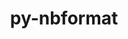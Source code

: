 ---
title: "py-nbformat"
layout: cache
categories: [package, develop-2023-10-08]
meta: {"versions": ["5.8.0"], "compilers": ["gcc@=11.1.0", "gcc@=11.4.0", "gcc@=7.3.1", "gcc@=9.4.0", "oneapi@=2023.2.1"], "oss": ["amzn2", "ubuntu20.04"], "platforms": ["linux"], "targets": ["aarch64", "neoverse_n1", "ppc64le", "x86_64_v3"], "stacks": ["aws-isc", "aws-isc-aarch64", "data-vis-sdk", "e4s", "e4s-arm", "e4s-oneapi", "e4s-power", "root"], "num_specs": 17, "num_specs_by_stack": {"aws-isc-aarch64": 2, "root": 17, "aws-isc": 1, "e4s-arm": 3, "e4s-power": 3, "data-vis-sdk": 2, "e4s": 4, "e4s-oneapi": 2}}
spec_details: [{"hash": "cm64wzdfgwiw3zhpe5oquevnd2rlynnl", "compiler": "gcc@=7.3.1", "versions": ["5.8.0"], "os": "amzn2", "platform": "linux", "target": "aarch64", "variants": ["build_system=python_pip"], "stacks": ["aws-isc-aarch64", "root"], "size": "-", "tarball": "https://binaries.spack.io/releases/develop-2023-10-08/build_cache/linux-amzn2-aarch64/gcc-7.3.1/py-nbformat-5.8.0/linux-amzn2-aarch64-gcc-7.3.1-py-nbformat-5.8.0-cm64wzdfgwiw3zhpe5oquevnd2rlynnl.spack"}, {"hash": "if3gy34dme7d4t22n4w3xngmowbe3g7r", "compiler": "gcc@=7.3.1", "versions": ["5.8.0"], "os": "amzn2", "platform": "linux", "target": "neoverse_n1", "variants": ["build_system=python_pip"], "stacks": ["aws-isc-aarch64", "root"], "size": "-", "tarball": "https://binaries.spack.io/releases/develop-2023-10-08/build_cache/linux-amzn2-neoverse_n1/gcc-7.3.1/py-nbformat-5.8.0/linux-amzn2-neoverse_n1-gcc-7.3.1-py-nbformat-5.8.0-if3gy34dme7d4t22n4w3xngmowbe3g7r.spack"}, {"hash": "w4o75oftkqbmlio3q76iij6f46qwe5fc", "compiler": "gcc@=7.3.1", "versions": ["5.8.0"], "os": "amzn2", "platform": "linux", "target": "x86_64_v3", "variants": ["build_system=python_pip"], "stacks": ["root", "aws-isc"], "size": "-", "tarball": "https://binaries.spack.io/releases/develop-2023-10-08/build_cache/linux-amzn2-x86_64_v3/gcc-7.3.1/py-nbformat-5.8.0/linux-amzn2-x86_64_v3-gcc-7.3.1-py-nbformat-5.8.0-w4o75oftkqbmlio3q76iij6f46qwe5fc.spack"}, {"hash": "ranmo5bptgq4sa4xfyqk2gdprew2pp5b", "compiler": "gcc@=11.4.0", "versions": ["5.8.0"], "os": "ubuntu20.04", "platform": "linux", "target": "aarch64", "variants": ["build_system=python_pip"], "stacks": ["root", "e4s-arm"], "size": "-", "tarball": "https://binaries.spack.io/releases/develop-2023-10-08/build_cache/linux-ubuntu20.04-aarch64/gcc-11.4.0/py-nbformat-5.8.0/linux-ubuntu20.04-aarch64-gcc-11.4.0-py-nbformat-5.8.0-ranmo5bptgq4sa4xfyqk2gdprew2pp5b.spack"}, {"hash": "vbie2srldr7ekw3kzdjzv6gqwduvfepw", "compiler": "gcc@=11.4.0", "versions": ["5.8.0"], "os": "ubuntu20.04", "platform": "linux", "target": "aarch64", "variants": ["build_system=python_pip"], "stacks": ["root", "e4s-arm"], "size": "-", "tarball": "https://binaries.spack.io/releases/develop-2023-10-08/build_cache/linux-ubuntu20.04-aarch64/gcc-11.4.0/py-nbformat-5.8.0/linux-ubuntu20.04-aarch64-gcc-11.4.0-py-nbformat-5.8.0-vbie2srldr7ekw3kzdjzv6gqwduvfepw.spack"}, {"hash": "4ekbv4wbmkkvit6t7w5cvpsrcrr6ygii", "compiler": "gcc@=11.4.0", "versions": ["5.8.0"], "os": "ubuntu20.04", "platform": "linux", "target": "aarch64", "variants": ["build_system=python_pip"], "stacks": ["root", "e4s-arm"], "size": "-", "tarball": "https://binaries.spack.io/releases/develop-2023-10-08/build_cache/linux-ubuntu20.04-aarch64/gcc-11.4.0/py-nbformat-5.8.0/linux-ubuntu20.04-aarch64-gcc-11.4.0-py-nbformat-5.8.0-4ekbv4wbmkkvit6t7w5cvpsrcrr6ygii.spack"}, {"hash": "gzxnwvkms3qglorfox7z66ncar42yacd", "compiler": "gcc@=9.4.0", "versions": ["5.8.0"], "os": "ubuntu20.04", "platform": "linux", "target": "ppc64le", "variants": ["build_system=python_pip"], "stacks": ["root", "e4s-power"], "size": "-", "tarball": "https://binaries.spack.io/releases/develop-2023-10-08/build_cache/linux-ubuntu20.04-ppc64le/gcc-9.4.0/py-nbformat-5.8.0/linux-ubuntu20.04-ppc64le-gcc-9.4.0-py-nbformat-5.8.0-gzxnwvkms3qglorfox7z66ncar42yacd.spack"}, {"hash": "e3w6kqfveblrd4gods53nar35aodzhsq", "compiler": "gcc@=9.4.0", "versions": ["5.8.0"], "os": "ubuntu20.04", "platform": "linux", "target": "ppc64le", "variants": ["build_system=python_pip"], "stacks": ["root", "e4s-power"], "size": "-", "tarball": "https://binaries.spack.io/releases/develop-2023-10-08/build_cache/linux-ubuntu20.04-ppc64le/gcc-9.4.0/py-nbformat-5.8.0/linux-ubuntu20.04-ppc64le-gcc-9.4.0-py-nbformat-5.8.0-e3w6kqfveblrd4gods53nar35aodzhsq.spack"}, {"hash": "za5z7gbv4kje7zkefqn72vf44idrcpaz", "compiler": "gcc@=9.4.0", "versions": ["5.8.0"], "os": "ubuntu20.04", "platform": "linux", "target": "ppc64le", "variants": ["build_system=python_pip"], "stacks": ["root", "e4s-power"], "size": "-", "tarball": "https://binaries.spack.io/releases/develop-2023-10-08/build_cache/linux-ubuntu20.04-ppc64le/gcc-9.4.0/py-nbformat-5.8.0/linux-ubuntu20.04-ppc64le-gcc-9.4.0-py-nbformat-5.8.0-za5z7gbv4kje7zkefqn72vf44idrcpaz.spack"}, {"hash": "laqnhdvgy5vbrrjam5uopwruw62ddfld", "compiler": "gcc@=11.1.0", "versions": ["5.8.0"], "os": "ubuntu20.04", "platform": "linux", "target": "x86_64_v3", "variants": ["build_system=python_pip"], "stacks": ["data-vis-sdk", "root"], "size": "-", "tarball": "https://binaries.spack.io/releases/develop-2023-10-08/build_cache/linux-ubuntu20.04-x86_64_v3/gcc-11.1.0/py-nbformat-5.8.0/linux-ubuntu20.04-x86_64_v3-gcc-11.1.0-py-nbformat-5.8.0-laqnhdvgy5vbrrjam5uopwruw62ddfld.spack"}, {"hash": "3bn47fqy5box4qrfi3g2z3nlfrmgtm2b", "compiler": "gcc@=11.1.0", "versions": ["5.8.0"], "os": "ubuntu20.04", "platform": "linux", "target": "x86_64_v3", "variants": ["build_system=python_pip"], "stacks": ["data-vis-sdk", "root"], "size": "-", "tarball": "https://binaries.spack.io/releases/develop-2023-10-08/build_cache/linux-ubuntu20.04-x86_64_v3/gcc-11.1.0/py-nbformat-5.8.0/linux-ubuntu20.04-x86_64_v3-gcc-11.1.0-py-nbformat-5.8.0-3bn47fqy5box4qrfi3g2z3nlfrmgtm2b.spack"}, {"hash": "upozlfdlj44dbxnt4el5bbikroaqs4lv", "compiler": "gcc@=11.4.0", "versions": ["5.8.0"], "os": "ubuntu20.04", "platform": "linux", "target": "x86_64_v3", "variants": ["build_system=python_pip"], "stacks": ["e4s", "root"], "size": "-", "tarball": "https://binaries.spack.io/releases/develop-2023-10-08/build_cache/linux-ubuntu20.04-x86_64_v3/gcc-11.4.0/py-nbformat-5.8.0/linux-ubuntu20.04-x86_64_v3-gcc-11.4.0-py-nbformat-5.8.0-upozlfdlj44dbxnt4el5bbikroaqs4lv.spack"}, {"hash": "ptvdb7rwkg76guqgtjoetv2il22gzdw7", "compiler": "gcc@=11.4.0", "versions": ["5.8.0"], "os": "ubuntu20.04", "platform": "linux", "target": "x86_64_v3", "variants": ["build_system=python_pip"], "stacks": ["e4s", "root"], "size": "-", "tarball": "https://binaries.spack.io/releases/develop-2023-10-08/build_cache/linux-ubuntu20.04-x86_64_v3/gcc-11.4.0/py-nbformat-5.8.0/linux-ubuntu20.04-x86_64_v3-gcc-11.4.0-py-nbformat-5.8.0-ptvdb7rwkg76guqgtjoetv2il22gzdw7.spack"}, {"hash": "33j67jswbghpu7tfml55gwk4kuwkcz23", "compiler": "gcc@=11.4.0", "versions": ["5.8.0"], "os": "ubuntu20.04", "platform": "linux", "target": "x86_64_v3", "variants": ["build_system=python_pip"], "stacks": ["e4s", "root"], "size": "-", "tarball": "https://binaries.spack.io/releases/develop-2023-10-08/build_cache/linux-ubuntu20.04-x86_64_v3/gcc-11.4.0/py-nbformat-5.8.0/linux-ubuntu20.04-x86_64_v3-gcc-11.4.0-py-nbformat-5.8.0-33j67jswbghpu7tfml55gwk4kuwkcz23.spack"}, {"hash": "eglop3pkhrx3jhg3tgdtknk5i6hgcjyp", "compiler": "gcc@=11.4.0", "versions": ["5.8.0"], "os": "ubuntu20.04", "platform": "linux", "target": "x86_64_v3", "variants": ["build_system=python_pip"], "stacks": ["e4s", "root"], "size": "-", "tarball": "https://binaries.spack.io/releases/develop-2023-10-08/build_cache/linux-ubuntu20.04-x86_64_v3/gcc-11.4.0/py-nbformat-5.8.0/linux-ubuntu20.04-x86_64_v3-gcc-11.4.0-py-nbformat-5.8.0-eglop3pkhrx3jhg3tgdtknk5i6hgcjyp.spack"}, {"hash": "vceqmxzbjh7mcxgwvfsipz2obb7ullep", "compiler": "oneapi@=2023.2.1", "versions": ["5.8.0"], "os": "ubuntu20.04", "platform": "linux", "target": "x86_64_v3", "variants": ["build_system=python_pip"], "stacks": ["e4s-oneapi", "root"], "size": "-", "tarball": "https://binaries.spack.io/releases/develop-2023-10-08/build_cache/linux-ubuntu20.04-x86_64_v3/oneapi-2023.2.1/py-nbformat-5.8.0/linux-ubuntu20.04-x86_64_v3-oneapi-2023.2.1-py-nbformat-5.8.0-vceqmxzbjh7mcxgwvfsipz2obb7ullep.spack"}, {"hash": "pp655pshkrqzdseppnzkwr4rx4cn3h6q", "compiler": "oneapi@=2023.2.1", "versions": ["5.8.0"], "os": "ubuntu20.04", "platform": "linux", "target": "x86_64_v3", "variants": ["build_system=python_pip"], "stacks": ["e4s-oneapi", "root"], "size": "-", "tarball": "https://binaries.spack.io/releases/develop-2023-10-08/build_cache/linux-ubuntu20.04-x86_64_v3/oneapi-2023.2.1/py-nbformat-5.8.0/linux-ubuntu20.04-x86_64_v3-oneapi-2023.2.1-py-nbformat-5.8.0-pp655pshkrqzdseppnzkwr4rx4cn3h6q.spack"}]
---